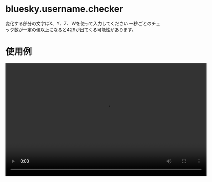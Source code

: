 <h1>bluesky.username.checker</h1>
変化する部分の文字はX、Y、Z、Wを使って入力してください
一秒ごとのチェック数が一定の値以上になると429が出てくる可能性があります。
<h1>使用例</h1>
  <video width="640" height="360" controls>
    <source src="example.mp4" type="video/mp4">
    お使いのブラウザは動画タグに対応していません
  </video>
